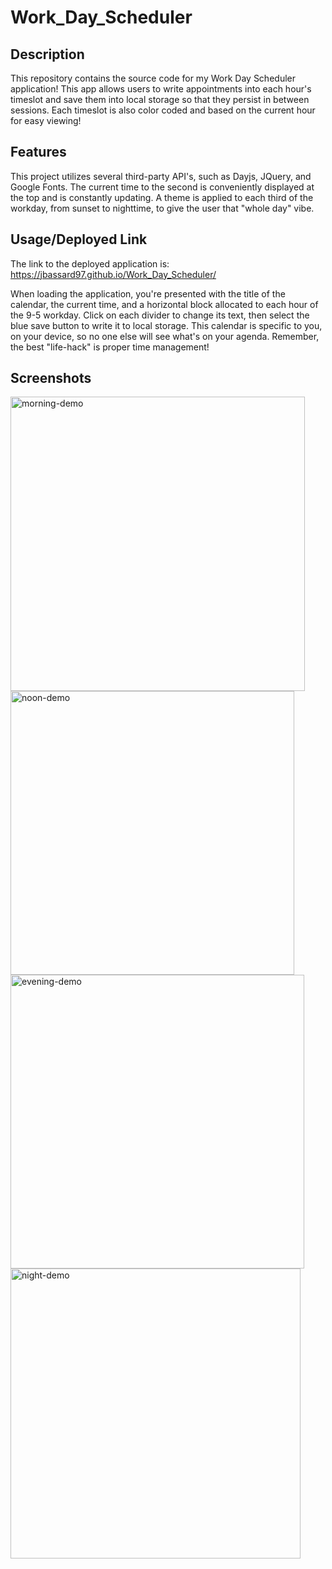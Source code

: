 # Work_Day_Scheduler
## Description
This repository contains the source code for my Work Day Scheduler application! This app allows users to write appointments into each hour's timeslot and save them into local storage so that they persist in between sessions. Each timeslot is also color coded and based on the current hour for easy viewing! 
## Features
This project utilizes several third-party API's, such as Dayjs, JQuery, and Google Fonts. The current time to the second is conveniently displayed at the top and is constantly updating. A theme is applied to each third of the workday, from sunset to nighttime, to give the user that "whole day" vibe.  
## Usage/Deployed Link
The link to the deployed application is: https://jbassard97.github.io/Work_Day_Scheduler/

When loading the application, you're presented with the title of the calendar, the current time, and a horizontal block allocated to each hour of the 9-5 workday. Click on each divider to change its text, then select the blue save button to write it to local storage. This calendar is specific to you, on your device, so no one else will see what's on your agenda. Remember, the best "life-hack" is proper time management!
## Screenshots
<img width="471" alt="morning-demo" src="https://github.com/JBassard97/Work_Day_Scheduler/assets/142551579/285960b7-050a-440b-a227-628c72dc50a9">
<img width="454" alt="noon-demo" src="https://github.com/JBassard97/Work_Day_Scheduler/assets/142551579/a720c90c-66dc-4e23-86c1-dad1b521a7f1">
<img width="470" alt="evening-demo" src="https://github.com/JBassard97/Work_Day_Scheduler/assets/142551579/585cb0ed-e2ea-4e13-8d0c-ff4f46a97c70">
<img width="464" alt="night-demo" src="https://github.com/JBassard97/Work_Day_Scheduler/assets/142551579/233c3f87-84b0-41a0-8bf4-8e4d1dc1804b">






